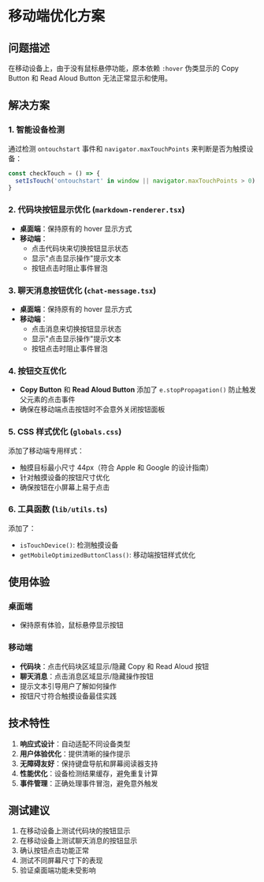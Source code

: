 # 移动端优化方案

## 问题描述
在移动设备上，由于没有鼠标悬停功能，原本依赖 `:hover` 伪类显示的 Copy Button 和 Read Aloud Button 无法正常显示和使用。

## 解决方案

### 1. 智能设备检测
通过检测 `ontouchstart` 事件和 `navigator.maxTouchPoints` 来判断是否为触摸设备：

```typescript
const checkTouch = () => {
  setIsTouch('ontouchstart' in window || navigator.maxTouchPoints > 0)
}
```

### 2. 代码块按钮显示优化 (`markdown-renderer.tsx`)
- **桌面端**：保持原有的 hover 显示方式
- **移动端**：
  - 点击代码块来切换按钮显示状态
  - 显示"点击显示操作"提示文本
  - 按钮点击时阻止事件冒泡

### 3. 聊天消息按钮优化 (`chat-message.tsx`)
- **桌面端**：保持原有的 hover 显示方式
- **移动端**：
  - 点击消息来切换按钮显示状态
  - 显示"点击显示操作"提示文本
  - 按钮点击时阻止事件冒泡

### 4. 按钮交互优化
- **Copy Button** 和 **Read Aloud Button** 添加了 `e.stopPropagation()` 防止触发父元素的点击事件
- 确保在移动端点击按钮时不会意外关闭按钮面板

### 5. CSS 样式优化 (`globals.css`)
添加了移动端专用样式：
- 触摸目标最小尺寸 44px（符合 Apple 和 Google 的设计指南）
- 针对触摸设备的按钮尺寸优化
- 确保按钮在小屏幕上易于点击

### 6. 工具函数 (`lib/utils.ts`)
添加了：
- `isTouchDevice()`: 检测触摸设备
- `getMobileOptimizedButtonClass()`: 移动端按钮样式优化

## 使用体验

### 桌面端
- 保持原有体验，鼠标悬停显示按钮

### 移动端
- **代码块**：点击代码块区域显示/隐藏 Copy 和 Read Aloud 按钮
- **聊天消息**：点击消息区域显示/隐藏操作按钮
- 提示文本引导用户了解如何操作
- 按钮尺寸符合触摸设备最佳实践

## 技术特性

1. **响应式设计**：自动适配不同设备类型
2. **用户体验优化**：提供清晰的操作提示
3. **无障碍友好**：保持键盘导航和屏幕阅读器支持
4. **性能优化**：设备检测结果缓存，避免重复计算
5. **事件管理**：正确处理事件冒泡，避免意外触发

## 测试建议

1. 在移动设备上测试代码块的按钮显示
2. 在移动设备上测试聊天消息的按钮显示
3. 确认按钮点击功能正常
4. 测试不同屏幕尺寸下的表现
5. 验证桌面端功能未受影响 